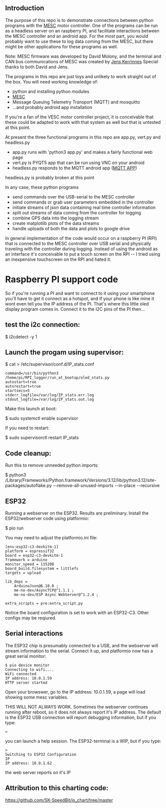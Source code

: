 ## Introduction

The purpose of this repo is to demonstrate connections between python programs with the [MESC](https://github.com/davidmolony/MESC_Firmware) motor controller. One of the programs can be run as a headless server on an raspberry PI, and facilitate interactions between the MESC controller and an android app. For the most part, you would probably want to use these to log data coming from the MESC, but there might be other applications for these programs as well. 

Note: MESC firmware was developed by David Molony, and the terminal and CAN bus communications of MESC was created by [Jens Kerrinnes](https://github.com/Netzpfuscher) Special thanks to both David and Jens. 

The programs in this repo are just toys and unlikely to work straight out of the box. You will need working knowledge of:
 * python and installing python modules
 * [MESC](https://github.com/davidmolony/MESC_Firmware)
 * Message Queuing Telemetry Transport (MQTT) and mosquitto
 * ...and probably android app installation

If you're a fan of the VESC motor controller project, it is conceivable that these could be adapted to work with that system as well but that is untested at this point. 

At present the three functional programs in this repo are app.py, vert.py and headless.py
  * app.py runs with 'python3 app.py' and makes a fairly functional web page
  * vert.py is PYQT5 app that can be run using VNC on your android
  * headless.py responds to the MQTT android app ([MQTT APP](https://github.com/owhite/MqttApp))
  
headless.py is probably broken at this point

In any case, these python programs 
 * send commands over the USB-serial to the MESC controller
 * send commands or grab user parameters embedded in the controller
 * initiate streams of json data containing real time controller information
 * split out streams of data coming from the controller for logging
 * combine GPS data into the logging stream
 * create matplotlib plots of the data streams
 * handle uploads of both the data and plots to google drive
 
In general implementation of the code would occur on a raspberry PI (RPI) that is connected to the MESC controller over USB serial and physically traveling with the controller during logging. Instead of using the android as an interface it's conceivable to put a touch screen on the RPI -- I tried using an inexpensive touchscreen on the RPI and hated it. 

# Raspberry PI support code

So if you're running a PI and want to connect to it using your smartphone you'll have to get it connect as a hotspot, and if your phone is like mine it wont even tell you the IP address of the PI. That's where this little oled display program comes in. Connect it to the I2C pins of the PI then...

## test the i2c connection:
$ i2cdetect -y 1

## Launch the progam using supervisor:
$ cat > /etc/supervisor/conf.d/IP_stats.conf
```[program:IP_stats]
command=/usr/bin/python3 /home/pi/RPI_logger/run_at_bootup/oled_stats.py
autostart=true  
autorestart=true
startsecs=5     
stderr_logfile=/var/log/IP_stats.err.log
stdout_logfile=/var/log/IP_stats.out.log
```
Make this launch at boot:

$ sudo systemctl enable supervisor

If you need to restart:

$ sudo supervisorctl restart IP_stats

## Code cleanup:

Run this to remove unneeded python imports:

$ python3 /Library/Frameworks/Python.framework/Versions/3.12/lib/python3.12/site-packages/autoflake.py  --remove-all-unused-imports --in-place --recursive

## ESP32

Running a webserver on the ESP32. Results are preliminary. Install the ESP32/webserver code using platformio:

$ pio run 

You may need to adjust the platformio.ini file:
```
[env:esp32-c3-devkitm-1]
platform = espressif32
board = esp32-c3-devkitm-1
framework = arduino
monitor_speed = 115200
board_build.filesystem = littlefs
targets = upload

lib_deps =
    ArduinoJson@6.18.0 ;
    me-no-dev/AsyncTCP@^1.1.1 ; 
    me-no-dev/ESP Async WebServer@^1.2.4 ; 

extra_scripts = pre:extra_script.py

```
Notice the board configuration is set to work with an ESP32-C3. Other configs may be reqiured. 

## Serial interactions
The ESP32 chip is presumably connected to a USB, and the webserver will stream information to the serial. Connect it up, and platformio now has a great serial monitor:

```
$ pio device monitor
Connecting to wifi....
WiFi connected
IP address: 10.0.1.59
HTTP server started
```

Open your browswer, go to the IP address: 10.0.1.59, a page will load showing some mesc variables.

THIS WILL NOT ALWAYS WORK. Sometimes the webserver continues running after reboot, so it does not always report it's IP address. The default is the ESP32 USB connection will report debugging information, but if you type:
```
>
```
you can launch a help session. The ESP32-terminal is a WIP, but if you type:
```
>
Switching to ESP32 Configuration
IP
IP address: 10.0.1.62
```

the web server reports on it's IP

## Attribution to this charting code:
https://github.com/SK-SpeedBit/js_chart/tree/master